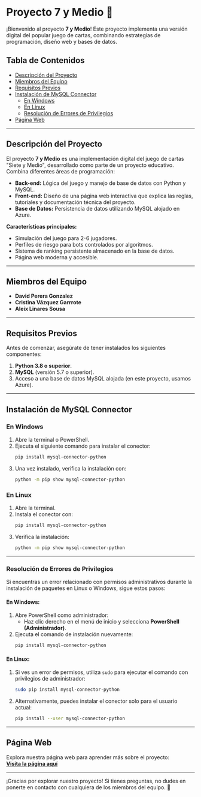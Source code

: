 # Proyecto 7 y Medio 🎴

¡Bienvenido al proyecto **7 y Medio**! Este proyecto implementa una versión digital del popular juego de cartas, combinando estrategias de programación, diseño web y bases de datos.

## Tabla de Contenidos
- [Descripción del Proyecto](#descripción-del-proyecto)
- [Miembros del Equipo](#miembros-del-equipo)
- [Requisitos Previos](#requisitos-previos)
- [Instalación de MySQL Connector](#instalación-de-mysql-connector)
  - [En Windows](#en-windows)
  - [En Linux](#en-linux)
  - [Resolución de Errores de Privilegios](#resolución-de-errores-de-privilegios)
- [Página Web](#página-web)

---

## Descripción del Proyecto
El proyecto **7 y Medio** es una implementación digital del juego de cartas "Siete y Medio", desarrollado como parte de un proyecto educativo. Combina diferentes áreas de programación:
- **Back-end:** Lógica del juego y manejo de base de datos con Python y MySQL.
- **Front-end:** Diseño de una página web interactiva que explica las reglas, tutoriales y documentación técnica del proyecto.
- **Base de Datos:** Persistencia de datos utilizando MySQL alojado en Azure.

**Características principales:**
- Simulación del juego para 2-6 jugadores.
- Perfiles de riesgo para bots controlados por algoritmos.
- Sistema de ranking persistente almacenado en la base de datos.
- Página web moderna y accesible.

---

## Miembros del Equipo
- **David Perera Gonzalez**
- **Cristina Vázquez Garrrote**
- **Aleix Linares Sousa**

---

## Requisitos Previos
Antes de comenzar, asegúrate de tener instalados los siguientes componentes:
1. **Python 3.8 o superior**.
2. **MySQL** (versión 5.7 o superior).
3. Acceso a una base de datos MySQL alojada (en este proyecto, usamos Azure).

---

## Instalación de MySQL Connector

### En Windows
1. Abre la terminal o PowerShell.
2. Ejecuta el siguiente comando para instalar el conector:
   ```bash
   pip install mysql-connector-python
   ```
3. Una vez instalado, verifica la instalación con:
   ```bash
   python -m pip show mysql-connector-python
   ```

### En Linux
1. Abre la terminal.
2. Instala el conector con:
   ```bash
   pip install mysql-connector-python
   ```
3. Verifica la instalación:
   ```bash
   python -m pip show mysql-connector-python
   ```

---

### Resolución de Errores de Privilegios
Si encuentras un error relacionado con permisos administrativos durante la instalación de paquetes en Linux o Windows, sigue estos pasos:

#### En Windows:
1. Abre PowerShell como administrador:
   - Haz clic derecho en el menú de inicio y selecciona **PowerShell (Administrador)**.
2. Ejecuta el comando de instalación nuevamente:
   ```bash
   pip install mysql-connector-python
   ```

#### En Linux:
1. Si ves un error de permisos, utiliza `sudo` para ejecutar el comando con privilegios de administrador:
   ```bash
   sudo pip install mysql-connector-python
   ```
2. Alternativamente, puedes instalar el conector solo para el usuario actual:
   ```bash
   pip install --user mysql-connector-python
   ```

---

## Página Web
Explora nuestra página web para aprender más sobre el proyecto:  
**[Visita la página aquí](https://aleixgls.github.io/ProyectoSieteYMedio_ACD/)**  

---

¡Gracias por explorar nuestro proyecto! Si tienes preguntas, no dudes en ponerte en contacto con cualquiera de los miembros del equipo. 🎉

